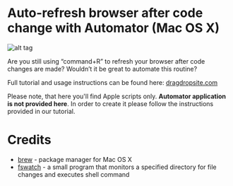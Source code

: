# Auto-refresh browser after code change with Automator (Mac OS X)

![alt tag](https://raw.github.com/dragdropsite/BrowserAutoRefresh/master/misc/auto-refresh.jpg)

Are you still using “command+R” to refresh your browser after code changes are made? Wouldn’t it be great to automate this routine?

Full tutorial and usage instructions can be found here: [dragdropsite.com](http://www.dragdropsite.com/tutorials/auto-refresh-browser-after-code-change-using-automator)

Please note, that here you'll find Apple scripts only. **Automator application is not provided here**. In order to create it please follow the instructions provided in our tutorial.

#  Credits

  * [brew](http://brew.sh) - package manager for Mac OS X 
  * [fswatch](https://github.com/alandipert/fswatch) - a small program that monitors a specified directory for file changes and executes shell command